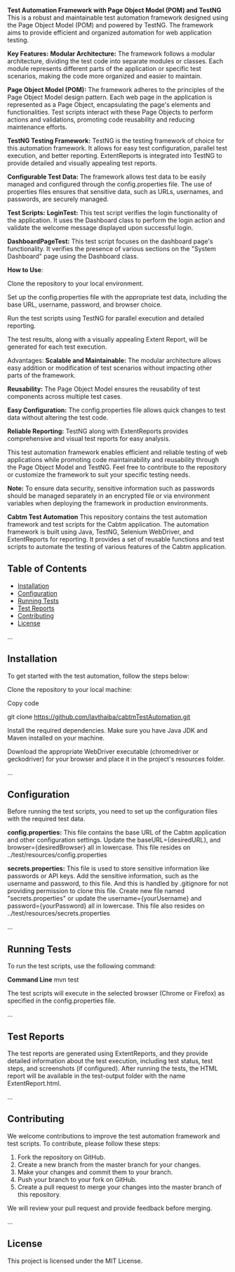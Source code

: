 **Test Automation Framework with Page Object Model (POM) and TestNG**
This is a robust and maintainable test automation framework designed using the Page Object Model (POM) and powered by TestNG. The framework aims to provide efficient and organized automation for web application testing.

**Key Features:**
**Modular Architecture:** The framework follows a modular architecture, dividing the test code into separate modules or classes. Each module represents different parts of the application or specific test scenarios, making the code more organized and easier to maintain.

**Page Object Model (POM):** The framework adheres to the principles of the Page Object Model design pattern. Each web page in the application is represented as a Page Object, encapsulating the page's elements and functionalities. Test scripts interact with these Page Objects to perform actions and validations, promoting code reusability and reducing maintenance efforts.

**TestNG Testing Framework:** TestNG is the testing framework of choice for this automation framework. It allows for easy test configuration, parallel test execution, and better reporting. ExtentReports is integrated into TestNG to provide detailed and visually appealing test reports.

**Configurable Test Data:** The framework allows test data to be easily managed and configured through the config.properties file. The use of properties files ensures that sensitive data, such as URLs, usernames, and passwords, are securely managed.

**Test Scripts:**
**LoginTest:** This test script verifies the login functionality of the application. It uses the Dashboard class to perform the login action and validate the welcome message displayed upon successful login.

**DashboardPageTest:** This test script focuses on the dashboard page's functionality. It verifies the presence of various sections on the "System Dashboard" page using the Dashboard class.

**How to Use**:

Clone the repository to your local environment.

Set up the config.properties file with the appropriate test data, including the base URL, username, password, and browser choice.

Run the test scripts using TestNG for parallel execution and detailed reporting.

The test results, along with a visually appealing Extent Report, will be generated for each test execution.

Advantages:
**Scalable and Maintainable:** The modular architecture allows easy addition or modification of test scenarios without impacting other parts of the framework.

**Reusability:** The Page Object Model ensures the reusability of test components across multiple test cases.

**Easy Configuration:** The config.properties file allows quick changes to test data without altering the test code.

**Reliable Reporting:** TestNG along with ExtentReports provides comprehensive and visual test reports for easy analysis.

This test automation framework enables efficient and reliable testing of web applications while promoting code maintainability and reusability through the Page Object Model and TestNG. Feel free to contribute to the repository or customize the framework to suit your specific testing needs.

**Note:** To ensure data security, sensitive information such as passwords should be managed separately in an encrypted file or via environment variables when deploying the framework in production environments.

**Cabtm Test Automation**
This repository contains the test automation framework and test scripts for the Cabtm application. The automation framework is built using Java, TestNG, Selenium WebDriver, and ExtentReports for reporting. It provides a set of reusable functions and test scripts to automate the testing of various features of the Cabtm application.

## Table of Contents

- [Installation](#installation)
- [Configuration](#configuration)
- [Running Tests](#running-tests)
- [Test Reports](#test-reports)
- [Contributing](#contributing)
- [License](#license)

...

## Installation
To get started with the test automation, follow the steps below:

Clone the repository to your local machine:

Copy code

git clone https://github.com/lavthaiba/cabtmTestAutomation.git

Install the required dependencies. Make sure you have Java JDK and Maven installed on your machine.

Download the appropriate WebDriver executable (chromedriver or geckodriver) for your browser and place it in the project's resources folder.

...

## Configuration

Before running the test scripts, you need to set up the configuration files with the required test data.

**config.properties:** This file contains the base URL of the Cabtm application and other configuration settings. Update the baseURL={desiredURL}, and browser={desiredBrowser} all in lowercase. This file resides on ../test/resources/config.properties 

**secrets.properties:** This file is used to store sensitive information like passwords or API keys. Add the sensitive information, such as the username and password, to this file. And this is handled by .gitignore for not providing permission to clone this file. Create new file named "secrets.properties" or update the username={yourUsername} and password={yourPassword} all in lowercase. This file also resides on ../test/resources/secrets.properties 

...

## Running Tests

To run the test scripts, use the following command:

**Command Line**
mvn test

The test scripts will execute in the selected browser (Chrome or Firefox) as specified in the config.properties file.

...

## Test Reports

The test reports are generated using ExtentReports, and they provide detailed information about the test execution, including test status, test steps, and screenshots (if configured). After running the tests, the HTML report will be available in the test-output folder with the name ExtentReport.html.

...

## Contributing

We welcome contributions to improve the test automation framework and test scripts. To contribute, please follow these steps:

1. Fork the repository on GitHub.
2. Create a new branch from the master branch for your changes.
3. Make your changes and commit them to your branch.
4. Push your branch to your fork on GitHub.
5. Create a pull request to merge your changes into the master branch of this repository.

We will review your pull request and provide feedback before merging.

...

## License

This project is licensed under the MIT License.




